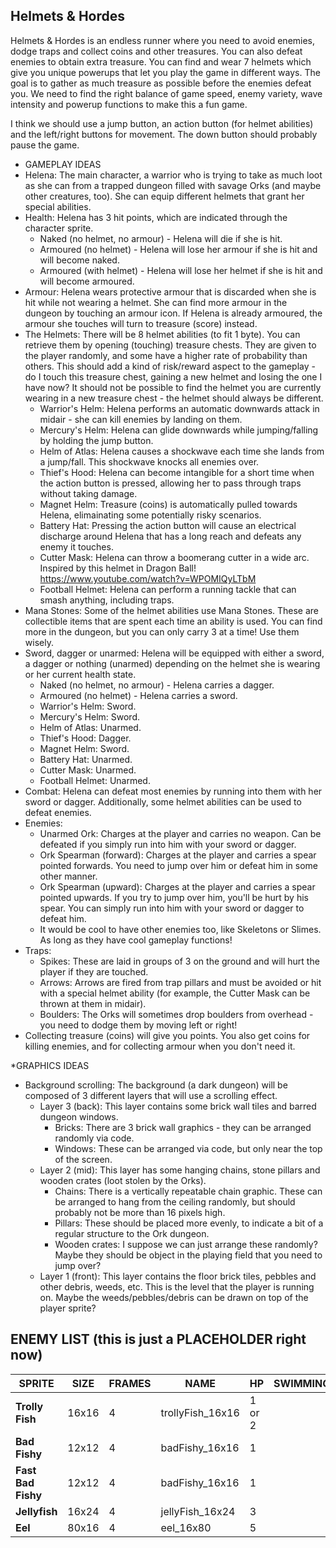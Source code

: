 ## Helmets & Hordes

Helmets & Hordes is an endless runner where you need to avoid enemies, dodge traps and collect coins and other treasures. You can also defeat enemies to obtain extra treasure. You can find and wear 7 helmets which give you unique powerups that let you play the game in different ways. The goal is to gather as much treasure as possible before the enemies defeat you. We need to find the right balance of game speed, enemy variety, wave intensity and powerup functions to make this a fun game.

I think we should use a jump button, an action button (for helmet abilities) and the left/right buttons for movement. The down button should probably pause the game.

* GAMEPLAY IDEAS
* Helena: The main character, a warrior who is trying to take as much loot as she can from a trapped dungeon filled with savage Orks (and maybe other creatures, too). She can equip different helmets that grant her special abilities.
* Health: Helena has 3 hit points, which are indicated through the character sprite.
  * Naked (no helmet, no armour) - Helena will die if she is hit.
  * Armoured (no helmet) - Helena will lose her armour if she is hit and will become naked.
  * Armoured (with helmet) - Helena will lose her helmet if she is hit and will become armoured.
* Armour: Helena wears protective armour that is discarded when she is hit while not wearing a helmet. She can find more armour in the dungeon by touching an armour icon. If Helena is already armoured, the armour she touches will turn to treasure (score) instead.
* The Helmets: There will be 8 helmet abilities (to fit 1 byte). You can retrieve them by opening (touching) treasure chests. They are given to the player randomly, and some have a higher rate of probability than others. This should add a kind of risk/reward aspect to the gameplay - do I touch this treasure chest, gaining a new helmet and losing the one I have now? It should not be possible to find the helmet you are currently wearing in a new treasure chest - the helmet should always be different.
  * Warrior's Helm: Helena performs an automatic downwards attack in midair - she can kill enemies by landing on them.
  * Mercury's Helm: Helena can glide downwards while jumping/falling by holding the jump button.
  * Helm of Atlas: Helena causes a shockwave each time she lands from a jump/fall. This shockwave knocks all enemies over.
  * Thief's Hood: Helena can become intangible for a short time when the action button is pressed, allowing her to pass through traps without taking damage.
  * Magnet Helm: Treasure (coins) is automatically pulled towards Helena, elimainating some potentially risky scenarios.
  * Battery Hat: Pressing the action button will cause an electrical discharge around Helena that has a long reach and defeats any enemy it touches.
  * Cutter Mask: Helena can throw a boomerang cutter in a wide arc. Inspired by this helmet in Dragon Ball! https://www.youtube.com/watch?v=WPOMIQyLTbM
  * Football Helmet: Helena can perform a running tackle that can smash anything, including traps.
* Mana Stones: Some of the helmet abilities use Mana Stones. These are collectible items that are spent each time an ability is used. You can find more in the dungeon, but you can only carry 3 at a time! Use them wisely.
* Sword, dagger or unarmed: Helena will be equipped with either a sword, a dagger or nothing (unarmed) depending on the helmet she is wearing or her current health state.
  * Naked (no helmet, no armour) - Helena carries a dagger.
  * Armoured (no helmet) - Helena carries a sword.
  * Warrior's Helm: Sword.
  * Mercury's Helm: Sword.
  * Helm of Atlas: Unarmed.
  * Thief's Hood: Dagger.
  * Magnet Helm: Sword.
  * Battery Hat: Unarmed.
  * Cutter Mask: Unarmed.
  * Football Helmet: Unarmed.
* Combat: Helena can defeat most enemies by running into them with her sword or dagger. Additionally, some helmet abilities can be used to defeat enemies.
* Enemies:
  * Unarmed Ork: Charges at the player and carries no weapon. Can be defeated if you simply run into him with your sword or dagger.
  * Ork Spearman (forward): Charges at the player and carries a spear pointed forwards. You need to jump over him or defeat him in some other manner.
  * Ork Spearman (upward): Charges at the player and carries a spear pointed upwards. If you try to jump over him, you'll be hurt by his spear. You can simply run into him with your sword or dagger to defeat him.
  * It would be cool to have other enemies too, like Skeletons or Slimes. As long as they have cool gameplay functions!
* Traps:
  * Spikes: These are laid in groups of 3 on the ground and will hurt the player if they are touched.
  * Arrows: Arrows are fired from trap pillars and must be avoided or hit with a special helmet ability (for example, the Cutter Mask can be thrown at them in midair).
  * Boulders: The Orks will sometimes drop boulders from overhead - you need to dodge them by moving left or right!
* Collecting treasure (coins) will give you points. You also get coins for killing enemies, and for collecting armour when you don't need it.

*GRAPHICS IDEAS
* Background scrolling: The background (a dark dungeon) will be composed of 3 different layers that will use a scrolling effect.
  * Layer 3 (back): This layer contains some brick wall tiles and barred dungeon windows.
    * Bricks: There are 3 brick wall graphics - they can be arranged randomly via code.
    * Windows: These can be arranged via code, but only near the top of the screen.
  * Layer 2 (mid): This layer has some hanging chains, stone pillars and wooden crates (loot stolen by the Orks).
    * Chains: There is a vertically repeatable chain graphic. These can be arranged to hang from the ceiling randomly, but should probably not be more than 16 pixels high.
    * Pillars: These should be placed more evenly, to indicate a bit of a regular structure to the Ork dungeon.
    * Wooden crates: I suppose we can just arrange these randomly? Maybe they should be object in the playing field that you need to jump over?
  * Layer 1 (front): This layer contains the floor brick tiles, pebbles and other debris, weeds, etc. This is the level that the player is running on. Maybe the weeds/pebbles/debris can be drawn on top of the player sprite?

## ENEMY LIST (this is just a PLACEHOLDER right now)
| **SPRITE** | **SIZE** | **FRAMES** | **NAME** | **HP** | **SWIMMING** |
| ---        | ---      | ---        | ---      | ---    | ---          |
| **Trolly Fish** | 16x16 | 4 | trollyFish_16x16 | 1 or 2| 
| **Bad Fishy** | 12x12 | 4 | badFishy_16x16 | 1 |
| **Fast Bad Fishy** | 12x12 | 4 | badFishy_16x16 | 1 |
| **Jellyfish** | 16x24 | 4 | jellyFish_16x24 | 3 |
| **Eel** | 80x16 | 4 | eel_16x80 | 5 |
